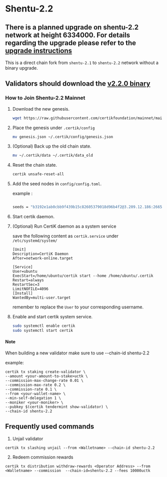 # Shentu-2.2

## There is a planned upgrade on shentu-2.2 network at height 6334000. For details regarding the upgrade please refer to the [upgrade instructions](https://github.com/ShentuChain/mainnet/blob/main/shentu-2.2/upgrade.md)

This is a direct chain fork from `shentu-2.1` to `shentu-2.2` network without a binary upgrade.

## Validators should download the [v2.2.0 binary](https://github.com/certikfoundation/shentu/releases/tag/v2.2.0)

### How to Join Shentu-2.2 Mainnet

 1. Download the new genesis.
    ```bash
    wget https://raw.githubusercontent.com/certikfoundation/mainnet/main/shentu-2.2/genesis.json .
    ```
 2. Place the genesis under `.certik/config`
    ```bash
    mv genesis.json ~/.certik/config/genesis.json
    ```
 3. (Optional) Back up the old chain state.
    ```bash
    mv ~/.certik/data ~/.certik/data_old
    ```
 4. Reset the chain state.
    ```bash
    certik unsafe-reset-all
    ```
 5. Add the seed nodes in `config/config.toml`.
    
    example :
    ```bash
    
    seeds = "b3192e1ab0cbb9f439b15c82605379018d96b4f2@3.209.12.186:26656,23419a3d9deedabce1a3cbfa0d1a3e55ef2364a7@34.229.203.57:26656"
    ```
 6. Start certik daemon.
 
 7. (Optional) Run CertiK daemon as a system service
 
    save the following content as `certik.service` under `/etc/systemd/system/`
 
    ```
    [Unit]
    Description=CertiK Daemon
    After=network-online.target

    [Service]
    User=ubuntu
    ExecStart=/home/ubuntu/certik start --home /home/ubuntu/.certik
    Restart=always
    RestartSec=3
    LimitNOFILE=4096
    [Install]
    WantedBy=multi-user.target
    ```
    remember to replace the `User` to your corresponding username.
    
 8. Enable and start certik system service.
    ```bash
    sudo systemctl enable certik
    sudo systemctl start certik
    ```
    
 #### Note

When building a new validator make sure to use --chain-id shentu-2.2 

example:
```
certik tx staking create-validator \
--amount <your-amount-to-stake>uctk \
--commission-max-change-rate 0.01 \
--commission-max-rate 0.2 \
--commission-rate 0.1 \
--from <your-wallet-name> \
--min-self-delegation 1 \
--moniker <your-moniker> \
--pubkey $(certik tendermint show-validator) \
--chain-id shentu-2.2
```

## Frequently used commands
1. Unjail validator
 ```
 certik tx slashing unjail --from <Walletname> --chain-id shentu-2.2 
 ```
2. Redeem commission rewards
 ```
 certik tx distribution withdraw-rewards <Operator Address> --from <Walletname> --commission  --chain-id=shentu-2.2 --fees 10000uctk
 ```

